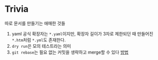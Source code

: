 # Trivia
따로 문서를 만들기는 애매한 것들


1. yaml 공식 확장자는 `*.yaml`이지만, 확장자 길이가 3자로 제한되던 때 만들어진 `*.htm`처럼 `*.yml`도 존재한다.
2. `dry run`은 모의 테스트라는 의미
3. `git rebase`는 필요 없는 커밋을 생략하고 merge할 수 있다 [방법](https://flyingsquirrel.medium.com/git-rebase-%ED%95%98%EB%8A%94-%EB%B0%A9%EB%B2%95-ce6816fa859d)